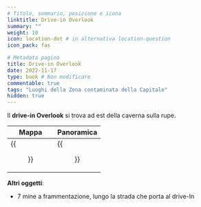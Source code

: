 ```yaml
---
# Titolo, sommario, posizione e icona
linktitle: Drive-in Overlook
summary: ""
weight: 10
icon: location-dot # in alternativa location-question
icon_pack: fas

# Metadata pagina
title: Drive-in Overlook
date: 2022-11-17
type: book # Non modificare
commentable: true
tags: "Luoghi della Zona contaminata della Capitale"
hidden: true
---
```


<div class="fo3">


Il **drive-in Overlook** si trova ad est della caverna sulla rupe.

| Mappa                                   | Panoramica                                    |
| --------------------------------------- | --------------------------------------------- |
| {{<figure src="fo3/Overlook_DI_loc.webp">}} | {{<figure src="fo3/The_Overlook_Drive-In.webp">}} |


**Altri oggetti**:
- 7 mine a frammentazione, lungo la strada che porta al drive-In

</div>